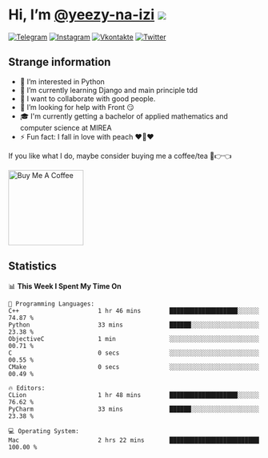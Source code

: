 # Hi, I’m [@yeezy-na-izi](https://github.com/yeezy-na-izi/) ![](https://visitor-badge.glitch.me/badge?page_id=yeezy-na-izi.yeezy-na-izi)

[![Telegram](https://img.shields.io/badge/Telegram-262424?style=for-the-badge&logo=Telegram)](https://t.me/yeezy_na_izi)
[![Instagram](https://img.shields.io/badge/Instagram-262424?style=for-the-badge&logo=Instagram)](https://www.instagram.com/yeezy_na_izi)
[![Vkontakte](https://img.shields.io/badge/VK-262424?style=for-the-badge&logo=Vk&logoColor=0077FF)](https://vk.com/yeezy_na_izi)
[![Twitter](https://img.shields.io/badge/Twitter-262424?style=for-the-badge&logo=Twitter)](https://twitter.com/yeezynaizi)

## Strange information
  
- 👀 I’m interested in Python
- 🌱 I’m currently learning Django and main principle tdd
- 💞️ I want to collaborate with good people.
- 🤔 I’m looking for help with Front 😏
- 🎓 I'm currently getting a bachelor of applied mathematics and computer science at MIREA
- ⚡️ Fun fact: I fall in love with peach ❤️🍑❤️

If you like what I do, maybe consider buying me a coffee/tea 🥺👉👈

<a href="https://www.buymeacoffee.com/yeezynaizi" target="_blank"><img src="https://cdn.buymeacoffee.com/buttons/v2/default-red.png" alt="Buy Me A Coffee" width="150" ></a>

## Statistics

<!--START_SECTION:waka-->
📊 **This Week I Spent My Time On** 

```text
💬 Programming Languages: 
C++                      1 hr 46 mins        ███████████████████░░░░░░   74.87 % 
Python                   33 mins             ██████░░░░░░░░░░░░░░░░░░░   23.38 % 
ObjectiveC               1 min               ░░░░░░░░░░░░░░░░░░░░░░░░░   00.71 % 
C                        0 secs              ░░░░░░░░░░░░░░░░░░░░░░░░░   00.55 % 
CMake                    0 secs              ░░░░░░░░░░░░░░░░░░░░░░░░░   00.49 % 

🔥 Editors: 
CLion                    1 hr 48 mins        ███████████████████░░░░░░   76.62 % 
PyCharm                  33 mins             ██████░░░░░░░░░░░░░░░░░░░   23.38 % 

💻 Operating System: 
Mac                      2 hrs 22 mins       █████████████████████████   100.00 % 
```


<!--END_SECTION:waka-->
